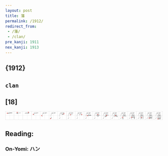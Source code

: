 ```yaml
---
layout: post
title: 藩
permalink: /1912/
redirect_from:
 - /藩/
 - /clan/
pre_kanji: 1911
nex_kanji: 1913
---
```


## {1912}

## `clan`

## [18]

<div class="stroke"><img src="../images/E897A9.png" /></div>

## Reading:

### On-Yomi: ハン
